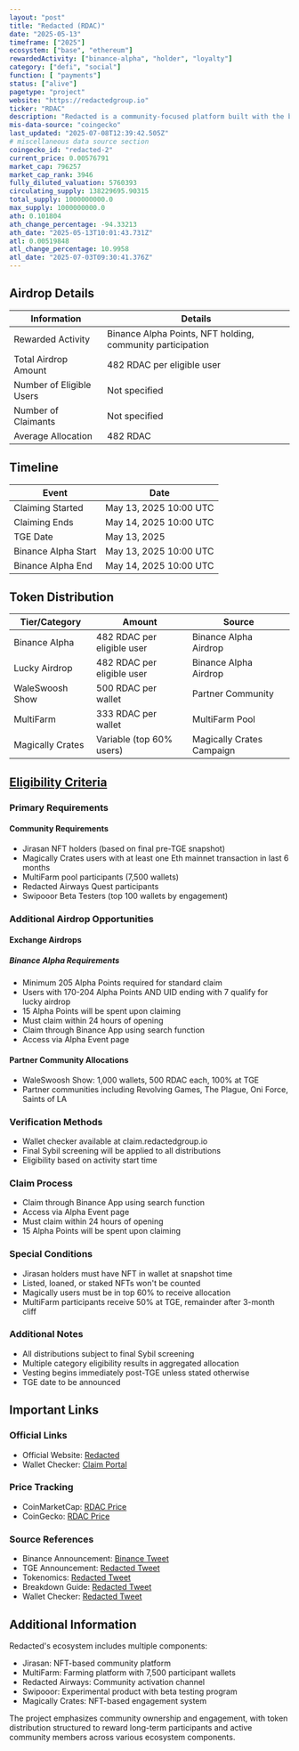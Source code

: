 ```yaml
---
layout: "post"
title: "Redacted (RDAC)"
date: "2025-05-13"
timeframe: ["2025"]
ecosystem: ["base", "ethereum"]
rewardedActivity: ["binance-alpha", "holder", "loyalty"]
category: ["defi", "social"]
function: [ "payments"]
status: ["alive"]
pagetype: "project"
website: "https://redactedgroup.io"
ticker: "RDAC"
description: "Redacted is a community-focused platform built with the belief that strong communities deserve real ownership, featuring a comprehensive ecosystem including Jirasan, MultiFarm, and Redacted Airways."
mis-data-source: "coingecko"
last_updated: "2025-07-08T12:39:42.505Z"
# miscellaneous data source section
coingecko_id: "redacted-2"
current_price: 0.00576791
market_cap: 796257
market_cap_rank: 3946
fully_diluted_valuation: 5760393
circulating_supply: 138229695.90315
total_supply: 1000000000.0
max_supply: 1000000000.0
ath: 0.101804
ath_change_percentage: -94.33213
ath_date: "2025-05-13T10:01:43.731Z"
atl: 0.00519848
atl_change_percentage: 10.9958
atl_date: "2025-07-03T09:30:41.376Z"
---
```


## Airdrop Details

| Information              | Details                                                    |
| ------------------------ | ---------------------------------------------------------- |
| Rewarded Activity        | Binance Alpha Points, NFT holding, community participation |
| Total Airdrop Amount     | 482 RDAC per eligible user                                 |
| Number of Eligible Users | Not specified                                              |
| Number of Claimants      | Not specified                                              |
| Average Allocation       | 482 RDAC                                                   |

## Timeline

| Event               | Date                   |
| ------------------- | ---------------------- |
| Claiming Started    | May 13, 2025 10:00 UTC |
| Claiming Ends       | May 14, 2025 10:00 UTC |
| TGE Date            | May 13, 2025           |
| Binance Alpha Start | May 13, 2025 10:00 UTC |
| Binance Alpha End   | May 14, 2025 10:00 UTC |

## Token Distribution

| Tier/Category      | Amount                                   | Source                    |
| ------------------ | ---------------------------------------- | ------------------------- |
| Binance Alpha      | 482 RDAC per eligible user               | Binance Alpha Airdrop     |
| Lucky Airdrop      | 482 RDAC per eligible user               | Binance Alpha Airdrop     |
| WaleSwoosh Show    | 500 RDAC per wallet                     | Partner Community         |
| MultiFarm          | 333 RDAC per wallet                     | MultiFarm Pool            |
| Magically Crates   | Variable (top 60% users)                 | Magically Crates Campaign |

## [Eligibility Criteria](https://x.com/redactedcoin/status/1915377798249697662)

### Primary Requirements

#### Community Requirements

- Jirasan NFT holders (based on final pre-TGE snapshot)
- Magically Crates users with at least one Eth mainnet transaction in last 6 months
- MultiFarm pool participants (7,500 wallets)
- Redacted Airways Quest participants
- Swipooor Beta Testers (top 100 wallets by engagement)

### Additional Airdrop Opportunities

#### Exchange Airdrops

##### Binance Alpha Requirements

- Minimum 205 Alpha Points required for standard claim
- Users with 170-204 Alpha Points AND UID ending with 7 qualify for lucky airdrop
- 15 Alpha Points will be spent upon claiming
- Must claim within 24 hours of opening
- Claim through Binance App using search function
- Access via Alpha Event page

#### Partner Community Allocations

- WaleSwoosh Show: 1,000 wallets, 500 RDAC each, 100% at TGE
- Partner communities including Revolving Games, The Plague, Oni Force, Saints of LA

### Verification Methods

- Wallet checker available at claim.redactedgroup.io
- Final Sybil screening will be applied to all distributions
- Eligibility based on activity start time

### Claim Process

- Claim through Binance App using search function
- Access via Alpha Event page
- Must claim within 24 hours of opening
- 15 Alpha Points will be spent upon claiming

### Special Conditions

- Jirasan holders must have NFT in wallet at snapshot time
- Listed, loaned, or staked NFTs won't be counted
- Magically users must be in top 60% to receive allocation
- MultiFarm participants receive 50% at TGE, remainder after 3-month cliff

### Additional Notes

- All distributions subject to final Sybil screening
- Multiple category eligibility results in aggregated allocation
- Vesting begins immediately post-TGE unless stated otherwise
- TGE date to be announced

## Important Links

### Official Links

- Official Website: [Redacted](https://redactedgroup.io)
- Wallet Checker: [Claim Portal](https://claim.redactedgroup.io)

### Price Tracking

- CoinMarketCap: [RDAC Price](https://coinmarketcap.com/currencies/redacted1/)
- CoinGecko: [RDAC Price](https://www.coingecko.com/en/coins/redacted-2)

### Source References

- Binance Announcement: [Binance Tweet](https://x.com/binance/status/1922224856843661700)
- TGE Announcement: [Redacted Tweet](https://x.com/redactedcoin/status/1922231550889836785)
- Tokenomics: [Redacted Tweet](https://x.com/redactedcoin/status/1913201240953250181)
- Breakdown Guide: [Redacted Tweet](https://x.com/redactedcoin/status/1915737728454459820)
- Wallet Checker: [Redacted Tweet](https://x.com/redactedcoin/status/1915377798249697662)

## Additional Information

Redacted's ecosystem includes multiple components:

- Jirasan: NFT-based community platform
- MultiFarm: Farming platform with 7,500 participant wallets
- Redacted Airways: Community activation channel
- Swipooor: Experimental product with beta testing program
- Magically Crates: NFT-based engagement system

The project emphasizes community ownership and engagement, with token distribution structured to reward long-term participants and active community members across various ecosystem components.